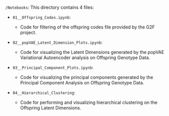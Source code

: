 `/Notebooks`: This directory contains 4 files:

- `01__Offspring_Codes.ipynb`:
  - Code for filtering of the offspring codes file provided by the G2F project.

- `02__popVAE_Latent_Dimension_Plots.ipynb`:
  - Code for visualizing the Latent Dimensions generated by the popVAE Variational Autoencoder analysis on Offspring Genotype Data.

- `03__Principal_Component_Plots.ipynb`:
  - Code for visualizing the principal components generated by the Principal Component Analysis on Offspring Genotype Data.

- `04__Hierarchical_Clustering`:
  - Code for performing and visualizing hierarchical clustering on the Offspring Latent Dimensions.
